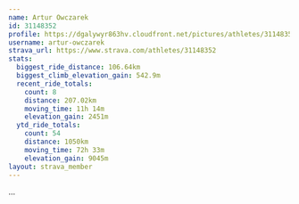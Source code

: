 ```yaml
---
name: Artur Owczarek
id: 31148352
profile: https://dgalywyr863hv.cloudfront.net/pictures/athletes/31148352/15906846/1/large.jpg
username: artur-owczarek
strava_url: https://www.strava.com/athletes/31148352
stats:
  biggest_ride_distance: 106.64km
  biggest_climb_elevation_gain: 542.9m
  recent_ride_totals:
    count: 8
    distance: 207.02km
    moving_time: 11h 14m
    elevation_gain: 2451m
  ytd_ride_totals:
    count: 54
    distance: 1050km
    moving_time: 72h 33m
    elevation_gain: 9045m
layout: strava_member
--- 
```

...
